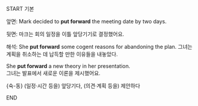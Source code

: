 START
기본

앞면:
Mark decided to **put forward** the meeting date by two days.  

뒷면:
마크는 회의 일정을 이틀 앞당기기로 결정했어요.

해석:
She **put forward** some cogent reasons for abandoning the plan. 
그녀는 계획을 취소하는 데 납득할 만한 이유들을 내놓았다.

She **put forward** a new theory in her presentation.  
그녀는 발표에서 새로운 이론을 제시했어요.

{숙-동} (일정·시간 등을) 앞당기다, (의견·계획 등을) 제안하다
<!--ID: 1743591467649-->
END